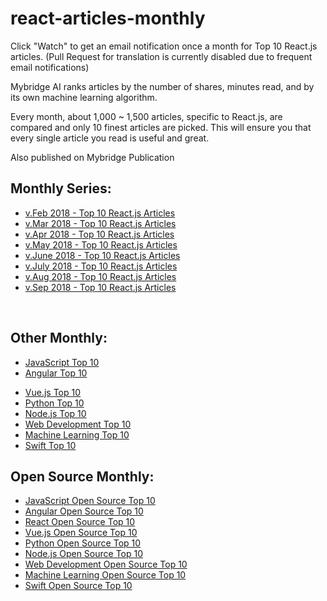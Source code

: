 # react-articles-monthly

Click "Watch" to get an email notification once a month for Top 10 React.js articles. (Pull Request for translation is currently disabled due to frequent email notifications) 

Mybridge AI ranks articles by the number of shares, minutes read, and by its own machine learning algorithm.

Every month, about 1,000 ~ 1,500 articles, specific to React.js, are compared and only 10 finest articles are picked. This will ensure you that every single article you read is useful and great.

Also published on Mybridge Publication

## Monthly Series:
* [v.Feb 2018 - Top 10 React.js Articles](./src/02-2018.md)
* [v.Mar 2018 - Top 10 React.js Articles](./src/03-2018.md)
* [v.Apr 2018 - Top 10 React.js Articles](./src/04-2018.md)
* [v.May 2018 - Top 10 React.js Articles](./src/05-2018.md)
* [v.June 2018 - Top 10 React.js Articles](./src/06-2018.md)
* [v.July 2018 - Top 10 React.js Articles](./src/07-2018.md)
* [v.Aug 2018 - Top 10 React.js Articles](./src/08-2018.md)
* [v.Sep 2018 - Top 10 React.js Articles](./src/09-2018.md)

<br>

## Other Monthly:
* [JavaScript Top 10](https://github.com/Mybridge/javascript-articles-monthly)
* [Angular Top 10](https://github.com/Mybridge/angular-articles)
<!-- * [React Top 10](https://github.com/Mybridge/react-articles-monthly) -->
* [Vue.js Top 10](https://github.com/Mybridge/vuejs-articles)
* [Python Top 10](https://github.com/Mybridge/python-articles)
* [Node.js Top 10](https://github.com/Mybridge/nodejs-articles)
* [Web Development Top 10](https://github.com/Mybridge/web-development-articles)
* [Machine Learning Top 10](https://github.com/Mybridge/machine-learning-articles)
* [Swift Top 10](https://github.com/Mybridge/swift-articles)

## Open Source Monthly:
* [JavaScript Open Source Top 10](https://github.com/Mybridge/javascript-open-source)
* [Angular Open Source Top 10](https://github.com/Mybridge/angular-open-source)
* [React Open Source Top 10](https://github.com/Mybridge/reactjs-open-source)
* [Vue.js Open Source Top 10](https://github.com/Mybridge/vuejs-open-source)
* [Python Open Source Top 10](https://github.com/Mybridge/python-open-source)
* [Node.js Open Source Top 10](https://github.com/Mybridge/nodejs-open-source)
* [Web Development Open Source Top 10](https://github.com/Mybridge/web-development-articles)
* [Machine Learning Open Source Top 10](https://github.com/Mybridge/machine-learning-open-source)
* [Swift Open Source Top 10](https://github.com/Mybridge/swift-open-source)
